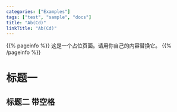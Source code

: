 ```yaml
---
categories: ["Examples"]
tags: ["test", "sample", "docs"]
title: "Ab(Cd)"
linkTitle: "Ab(Cd)"
---
```


{{% pageinfo %}}
这是一个占位页面。请用你自己的内容替换它。
{{% /pageinfo %}}

# 标题一

## 标题二 带空格
